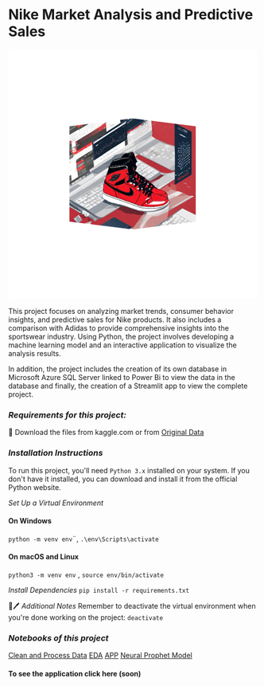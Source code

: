 # Nike Market Analysis and Predictive Sales 

![portada](https://github.com/AleDV89/Nike-Marketing-Analytics/blob/main/%22images/portada.png)

This project focuses on analyzing market trends, consumer behavior insights, and predictive sales for Nike products. It also includes a comparison with Adidas to provide comprehensive insights into the sportswear industry. Using Python, the project involves developing a machine learning model and an interactive application to visualize the analysis results.

In addition, the project includes the creation of its own database in Microsoft Azure SQL Server linked to Power Bi to view the data in the database and finally, the creation of a Streamlit app to view the complete project.


### *Requirements for this project:*

🔽 Download the files from kaggle.com or from [Original Data](Data)

### *Installation Instructions*
To run this project, you'll need `Python 3.x` installed on your system. If you don't have it installed, you can download and install it from the official Python website.

*Set Up a Virtual Environment*

#### On Windows
`python -m venv env`¨, `.\env\Scripts\activate`


#### On macOS and Linux
`python3 -m venv env` , `source env/bin/activate`

*Install Dependencies*
`pip install -r requirements.txt`

📕🖊️ *Additional Notes*
Remember to deactivate the virtual environment when you're done working on the project: `deactivate`

### *Notebooks of this project*

[Clean and Process Data](Notebooks)
[EDA](https://github.com/AleDV89/Nike-Marketing-Analytics/blob/main/Notebooks/EDA_NIKE.ipynb)
[APP](https://github.com/AleDV89/Nike-Marketing-Analytics/blob/main/Notebooks/app.py)
[Neural Prophet Model](https://github.com/AleDV89/Nike-Marketing-Analytics/blob/main/Notebooks/series.ipynb)

#### To see the application click here (soon)








